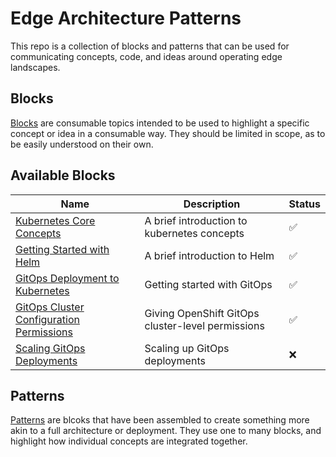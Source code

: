# Edge Architecture Patterns

This repo is a collection of blocks and patterns that can be used for communicating concepts, code, and ideas around operating edge landscapes.

## Blocks
[Blocks](./blocks/) are consumable topics intended to be used to highlight a specific concept or idea in a consumable way. They should be limited in scope, as to be easily understood on their own.

## Available Blocks
| Name | Description | Status |
| ---- | ----------- | ------ |
| [Kubernetes Core Concepts](./blocks/k8s-core-concepts/README.md) | A brief introduction to kubernetes concepts | :white_check_mark: |
| [Getting Started with Helm](./blocks/helm-getting-started/README.md) | A brief introduction to Helm | :white_check_mark: |
| [GitOps Deployment to Kubernetes](./blocks/gitops-deployment-k8s/README.md) | Getting started with GitOps | :white_check_mark: |
| [GitOps Cluster Configuration Permissions](./blocks/gitops-cluster-config-rbac/README.md) | Giving OpenShift GitOps cluster-level permissions | :white_check_mark: |
| [Scaling GitOps Deployments](./blocks/scaling-gitops-deployment-k8s/README.md) | Scaling up GitOps deployments | :x:


## Patterns
[Patterns](./patterns/) are blcoks that have been assembled to create something more akin to a full architecture or deployment. They use one to many blocks, and highlight how individual concepts are integrated together.

